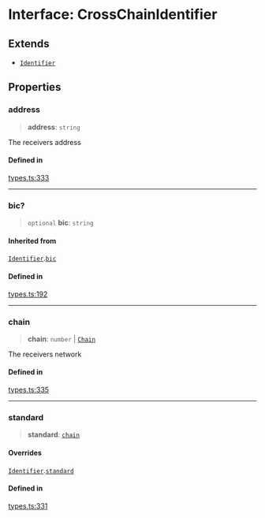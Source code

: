 # Interface: CrossChainIdentifier

## Extends

- [`Identifier`](/docs/packages/SDK/interfaces/Identifier.md)

## Properties

### address

> **address**: `string`

The receivers address

#### Defined in

[types.ts:333](https://github.com/monerium/js-monorepo/blob/main/packages/sdk/src/types.ts#L333)

***

### bic?

> `optional` **bic**: `string`

#### Inherited from

[`Identifier`](/docs/packages/SDK/interfaces/Identifier.md).[`bic`](/docs/packages/SDK/interfaces/Identifier.md#bic)

#### Defined in

[types.ts:192](https://github.com/monerium/js-monorepo/blob/main/packages/sdk/src/types.ts#L192)

***

### chain

> **chain**: `number` \| [`Chain`](/docs/packages/SDK/type-aliases/Chain.md)

The receivers network

#### Defined in

[types.ts:335](https://github.com/monerium/js-monorepo/blob/main/packages/sdk/src/types.ts#L335)

***

### standard

> **standard**: [`chain`](/docs/packages/SDK/enumerations/PaymentStandard.md#chain)

#### Overrides

[`Identifier`](/docs/packages/SDK/interfaces/Identifier.md).[`standard`](/docs/packages/SDK/interfaces/Identifier.md#standard)

#### Defined in

[types.ts:331](https://github.com/monerium/js-monorepo/blob/main/packages/sdk/src/types.ts#L331)
